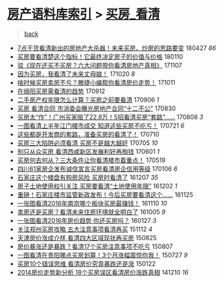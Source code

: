 [房产语料库索引](../../README.md)  > [买房_看清](买房_看清.md)
====
> [back](../README.md)

- [7点干货看清新出的房地产大杀器！未来买房、炒房的思路要变](http://jkwz.applinzi.com/ittc/7096551204375233552.html#7%E7%82%B9%E5%B9%B2%E8%B4%A7%E7%9C%8B%E6%B8%85%E6%96%B0%E5%87%BA%E7%9A%84%E6%88%BF%E5%9C%B0%E4%BA%A7%E5%A4%A7%E6%9D%80%E5%99%A8%EF%BC%81%E6%9C%AA%E6%9D%A5%E4%B9%B0%E6%88%BF%E3%80%81%E7%82%92%E6%88%BF%E7%9A%84%E6%80%9D%E8%B7%AF%E8%A6%81%E5%8F%98) 180427 *86* 
- [买房要看清楚这个指标！它最终决定房子的价值与价格](http://jkwz.applinzi.com/ittc/7056871029362656273.html#%E4%B9%B0%E6%88%BF%E8%A6%81%E7%9C%8B%E6%B8%85%E6%A5%9A%E8%BF%99%E4%B8%AA%E6%8C%87%E6%A0%87%EF%BC%81%E5%AE%83%E6%9C%80%E7%BB%88%E5%86%B3%E5%AE%9A%E6%88%BF%E5%AD%90%E7%9A%84%E4%BB%B7%E5%80%BC%E4%B8%8E%E4%BB%B7%E6%A0%BC) 180110  
- [驳《现在还买不买房？六大问题带你看清房地产真相》](http://jkwz.applinzi.com/ittc/7033164089482806289.html#%E9%A9%B3%E3%80%8A%E7%8E%B0%E5%9C%A8%E8%BF%98%E4%B9%B0%E4%B8%8D%E4%B9%B0%E6%88%BF%EF%BC%9F%E5%85%AD%E5%A4%A7%E9%97%AE%E9%A2%98%E5%B8%A6%E4%BD%A0%E7%9C%8B%E6%B8%85%E6%88%BF%E5%9C%B0%E4%BA%A7%E7%9C%9F%E7%9B%B8%E3%80%8B) 171107  
- [因为买房，我看清了未来丈母娘！](http://jkwz.applinzi.com/ittc/7026536090280920081.html#%E5%9B%A0%E4%B8%BA%E4%B9%B0%E6%88%BF%EF%BC%8C%E6%88%91%E7%9C%8B%E6%B8%85%E4%BA%86%E6%9C%AA%E6%9D%A5%E4%B8%88%E6%AF%8D%E5%A8%98%EF%BC%81) 171020 *8* 
- [啥时候买房卖房不亏？滕捷小编帮你看清房价走势！](http://jkwz.applinzi.com/ittc/7023238621447062545.html#%E5%95%A5%E6%97%B6%E5%80%99%E4%B9%B0%E6%88%BF%E5%8D%96%E6%88%BF%E4%B8%8D%E4%BA%8F%EF%BC%9F%E6%BB%95%E6%8D%B7%E5%B0%8F%E7%BC%96%E5%B8%AE%E4%BD%A0%E7%9C%8B%E6%B8%85%E6%88%BF%E4%BB%B7%E8%B5%B0%E5%8A%BF%EF%BC%81) 171011  
- [在绵阳买房需看清的趋势](http://jkwz.applinzi.com/ittc/7012478009746129680.html#%E5%9C%A8%E7%BB%B5%E9%98%B3%E4%B9%B0%E6%88%BF%E9%9C%80%E7%9C%8B%E6%B8%85%E7%9A%84%E8%B6%8B%E5%8A%BF) 170912  
- [二手房产权年限怎么计算？买房之前要看清](http://jkwz.applinzi.com/ittc/7010242497492812817.html#%E4%BA%8C%E6%89%8B%E6%88%BF%E4%BA%A7%E6%9D%83%E5%B9%B4%E9%99%90%E6%80%8E%E4%B9%88%E8%AE%A1%E7%AE%97%EF%BC%9F%E4%B9%B0%E6%88%BF%E4%B9%8B%E5%89%8D%E8%A6%81%E7%9C%8B%E6%B8%85) 170906 *1* 
- [买房 看清合同 市消委会曝光房地产合同“十二不公”](http://jkwz.applinzi.com/ittc/7007495109518820369.html#%E4%B9%B0%E6%88%BF+%E7%9C%8B%E6%B8%85%E5%90%88%E5%90%8C+%E5%B8%82%E6%B6%88%E5%A7%94%E4%BC%9A%E6%9B%9D%E5%85%89%E6%88%BF%E5%9C%B0%E4%BA%A7%E5%90%88%E5%90%8C%E2%80%9C%E5%8D%81%E4%BA%8C%E4%B8%8D%E5%85%AC%E2%80%9D) 170830  
- [买房太“作”！广州买家赔了22.8万！5招看清买房“套路”……](http://jkwz.applinzi.com/ittc/6999503592225244177.html#%E4%B9%B0%E6%88%BF%E5%A4%AA%E2%80%9C%E4%BD%9C%E2%80%9D%EF%BC%81%E5%B9%BF%E5%B7%9E%E4%B9%B0%E5%AE%B6%E8%B5%94%E4%BA%8622.8%E4%B8%87%EF%BC%815%E6%8B%9B%E7%9C%8B%E6%B8%85%E4%B9%B0%E6%88%BF%E2%80%9C%E5%A5%97%E8%B7%AF%E2%80%9D%E2%80%A6%E2%80%A6) 170808 *3* 
- [一图看清上半年江门楼市成交 知道这些买房不吃亏！](http://jkwz.applinzi.com/ittc/6992534873779471376.html#%E4%B8%80%E5%9B%BE%E7%9C%8B%E6%B8%85%E4%B8%8A%E5%8D%8A%E5%B9%B4%E6%B1%9F%E9%97%A8%E6%A5%BC%E5%B8%82%E6%88%90%E4%BA%A4+%E7%9F%A5%E9%81%93%E8%BF%99%E4%BA%9B%E4%B9%B0%E6%88%BF%E4%B8%8D%E5%90%83%E4%BA%8F%EF%BC%81) 170721 *6* 
- [这些都是开发商的套路，准备买房的看清了！](http://jkwz.applinzi.com/ittc/6988620778302866436.html#%E8%BF%99%E4%BA%9B%E9%83%BD%E6%98%AF%E5%BC%80%E5%8F%91%E5%95%86%E7%9A%84%E5%A5%97%E8%B7%AF%EF%BC%8C%E5%87%86%E5%A4%87%E4%B9%B0%E6%88%BF%E7%9A%84%E7%9C%8B%E6%B8%85%E4%BA%86%EF%BC%81) 170710  
- [买房三大陷阱必须看清 买房不是越大越好](http://jkwz.applinzi.com/ittc/6986761280445482001.html#%E4%B9%B0%E6%88%BF%E4%B8%89%E5%A4%A7%E9%99%B7%E9%98%B1%E5%BF%85%E9%A1%BB%E7%9C%8B%E6%B8%85+%E4%B9%B0%E6%88%BF%E4%B8%8D%E6%98%AF%E8%B6%8A%E5%A4%A7%E8%B6%8A%E5%A5%BD) 170705 *10* 
- [别只从众买房 看清西咸新区发展利好再掏钱](http://jkwz.applinzi.com/ittc/6974196285748806660.html#%E5%88%AB%E5%8F%AA%E4%BB%8E%E4%BC%97%E4%B9%B0%E6%88%BF+%E7%9C%8B%E6%B8%85%E8%A5%BF%E5%92%B8%E6%96%B0%E5%8C%BA%E5%8F%91%E5%B1%95%E5%88%A9%E5%A5%BD%E5%86%8D%E6%8E%8F%E9%92%B1) 170601 *1* 
- [买房何去何从？三大条件让你看清楼市着重点！](http://jkwz.applinzi.com/ittc/6969265903534343172.html#%E4%B9%B0%E6%88%BF%E4%BD%95%E5%8E%BB%E4%BD%95%E4%BB%8E%EF%BC%9F%E4%B8%89%E5%A4%A7%E6%9D%A1%E4%BB%B6%E8%AE%A9%E4%BD%A0%E7%9C%8B%E6%B8%85%E6%A5%BC%E5%B8%82%E7%9D%80%E9%87%8D%E7%82%B9%EF%BC%81) 170519  
- [四川61家房企发布诚信宣言买房看清房企信用等级](http://jkwz.applinzi.com/ittc/6919912277020247044.html#%E5%9B%9B%E5%B7%9D61%E5%AE%B6%E6%88%BF%E4%BC%81%E5%8F%91%E5%B8%83%E8%AF%9A%E4%BF%A1%E5%AE%A3%E8%A8%80%E4%B9%B0%E6%88%BF%E7%9C%8B%E6%B8%85%E6%88%BF%E4%BC%81%E4%BF%A1%E7%94%A8%E7%AD%89%E7%BA%A7) 170106 *6* 
- [石家庄这个楼盘有购房风险 买房时看清了](http://jkwz.applinzi.com/ittc/6909012648812610565.html#%E7%9F%B3%E5%AE%B6%E5%BA%84%E8%BF%99%E4%B8%AA%E6%A5%BC%E7%9B%98%E6%9C%89%E8%B4%AD%E6%88%BF%E9%A3%8E%E9%99%A9+%E4%B9%B0%E6%88%BF%E6%97%B6%E7%9C%8B%E6%B8%85%E4%BA%86) 161207 *35* 
- [房子土地使用权引关注 买房要看清“土地使用年限”](http://jkwz.applinzi.com/ittc/6907060272966943749.html#%E6%88%BF%E5%AD%90%E5%9C%9F%E5%9C%B0%E4%BD%BF%E7%94%A8%E6%9D%83%E5%BC%95%E5%85%B3%E6%B3%A8+%E4%B9%B0%E6%88%BF%E8%A6%81%E7%9C%8B%E6%B8%85%E2%80%9C%E5%9C%9F%E5%9C%B0%E4%BD%BF%E7%94%A8%E5%B9%B4%E9%99%90%E2%80%9D) 161202 *1* 
- [重磅！石家庄楼市监管新政发布！今后买房要看清这个……](http://jkwz.applinzi.com/ittc/6904391307534795780.html#%E9%87%8D%E7%A3%85%EF%BC%81%E7%9F%B3%E5%AE%B6%E5%BA%84%E6%A5%BC%E5%B8%82%E7%9B%91%E7%AE%A1%E6%96%B0%E6%94%BF%E5%8F%91%E5%B8%83%EF%BC%81%E4%BB%8A%E5%90%8E%E4%B9%B0%E6%88%BF%E8%A6%81%E7%9C%8B%E6%B8%85%E8%BF%99%E4%B8%AA%E2%80%A6%E2%80%A6) 161125  
- [一张图看清2016年南京哪个板块买房最赚钱！](http://jkwz.applinzi.com/ittc/6898936251901543429.html#%E4%B8%80%E5%BC%A0%E5%9B%BE%E7%9C%8B%E6%B8%852016%E5%B9%B4%E5%8D%97%E4%BA%AC%E5%93%AA%E4%B8%AA%E6%9D%BF%E5%9D%97%E4%B9%B0%E6%88%BF%E6%9C%80%E8%B5%9A%E9%92%B1%EF%BC%81) 161110 *10* 
- [卖房还是买房？看清未来住房环境就全明白了](http://jkwz.applinzi.com/ittc/6885417127493764101.html#%E5%8D%96%E6%88%BF%E8%BF%98%E6%98%AF%E4%B9%B0%E6%88%BF%EF%BC%9F%E7%9C%8B%E6%B8%85%E6%9C%AA%E6%9D%A5%E4%BD%8F%E6%88%BF%E7%8E%AF%E5%A2%83%E5%B0%B1%E5%85%A8%E6%98%8E%E7%99%BD%E4%BA%86) 161005 *9* 
- [一张图看清2016年房价趋势 你还买房吗？](http://jkwz.applinzi.com/ittc/6792106269020259332.html#%E4%B8%80%E5%BC%A0%E5%9B%BE%E7%9C%8B%E6%B8%852016%E5%B9%B4%E6%88%BF%E4%BB%B7%E8%B6%8B%E5%8A%BF+%E4%BD%A0%E8%BF%98%E4%B9%B0%E6%88%BF%E5%90%97%EF%BC%9F) 160127 *3* 
- [关注郑州买房攻略 五大注意事项看清再买](http://jkwz.applinzi.com/ittc/6763849079507649541.html#%E5%85%B3%E6%B3%A8%E9%83%91%E5%B7%9E%E4%B9%B0%E6%88%BF%E6%94%BB%E7%95%A5+%E4%BA%94%E5%A4%A7%E6%B3%A8%E6%84%8F%E4%BA%8B%E9%A1%B9%E7%9C%8B%E6%B8%85%E5%86%8D%E4%B9%B0) 151112 *4* 
- [天津房价涨成介样 看清四大区域现状再买房](http://jkwz.applinzi.com/ittc/6734574897436951557.html#%E5%A4%A9%E6%B4%A5%E6%88%BF%E4%BB%B7%E6%B6%A8%E6%88%90%E4%BB%8B%E6%A0%B7+%E7%9C%8B%E6%B8%85%E5%9B%9B%E5%A4%A7%E5%8C%BA%E5%9F%9F%E7%8E%B0%E7%8A%B6%E5%86%8D%E4%B9%B0%E6%88%BF) 150825  
- [房价暴涨还是暴跌？看清17个买房注意事项不吃亏](http://jkwz.applinzi.com/ittc/547650615581456934.html#%E6%88%BF%E4%BB%B7%E6%9A%B4%E6%B6%A8%E8%BF%98%E6%98%AF%E6%9A%B4%E8%B7%8C%EF%BC%9F%E7%9C%8B%E6%B8%8517%E4%B8%AA%E4%B9%B0%E6%88%BF%E6%B3%A8%E6%84%8F%E4%BA%8B%E9%A1%B9%E4%B8%8D%E5%90%83%E4%BA%8F) 150807  
- [一图看清在贵阳哪点买房划算！3个月涨幅震惊你我！](http://jkwz.applinzi.com/ittc/547650615321907538.html#%E4%B8%80%E5%9B%BE%E7%9C%8B%E6%B8%85%E5%9C%A8%E8%B4%B5%E9%98%B3%E5%93%AA%E7%82%B9%E4%B9%B0%E6%88%BF%E5%88%92%E7%AE%97%EF%BC%813%E4%B8%AA%E6%9C%88%E6%B6%A8%E5%B9%85%E9%9C%87%E6%83%8A%E4%BD%A0%E6%88%91%EF%BC%81) 150727 *9* 
- [买房10个错误思维 看清房价究竟暴跌还是涨](http://jkwz.applinzi.com/ittc/547650611386679333.html#%E4%B9%B0%E6%88%BF10%E4%B8%AA%E9%94%99%E8%AF%AF%E6%80%9D%E7%BB%B4+%E7%9C%8B%E6%B8%85%E6%88%BF%E4%BB%B7%E7%A9%B6%E7%AB%9F%E6%9A%B4%E8%B7%8C%E8%BF%98%E6%98%AF%E6%B6%A8) 150122  
- [2014房价走势新分析 18个买房误区看清房价涨跌真相](http://jkwz.applinzi.com/ittc/547650611382959557.html#2014%E6%88%BF%E4%BB%B7%E8%B5%B0%E5%8A%BF%E6%96%B0%E5%88%86%E6%9E%90+18%E4%B8%AA%E4%B9%B0%E6%88%BF%E8%AF%AF%E5%8C%BA%E7%9C%8B%E6%B8%85%E6%88%BF%E4%BB%B7%E6%B6%A8%E8%B7%8C%E7%9C%9F%E7%9B%B8) 141210 *16* 
